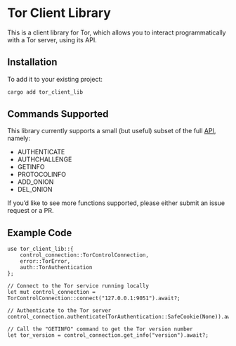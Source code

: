 # Tor Client Library

This is a client library for Tor, which allows you to interact programmatically with a Tor server, using its API.
## Installation

To add it to your existing project:

```bash
cargo add tor_client_lib
```

## Commands Supported

This library currently supports a small (but useful) subset of the full [API](https://github.com/torproject/torspec/blob/main/control-spec.txt), namely:

- AUTHENTICATE
- AUTHCHALLENGE
- GETINFO
- PROTOCOLINFO
- ADD_ONION
- DEL_ONION

If you’d like to see more functions supported, please either submit an issue request or a PR.

## Example Code

```rustuse tor_client_lib::{
use tor_client_lib::{
	control_connection::TorControlConnection,
    error::TorError,
    auth::TorAuthentication
};

// Connect to the Tor service running locally
let mut control_connection = TorControlConnection::connect("127.0.0.1:9051").await?;

// Authenticate to the Tor server
control_connection.authenticate(TorAuthentication::SafeCookie(None)).await?;

// Call the "GETINFO" command to get the Tor version number
let tor_version = control_connection.get_info("version").await?;
```
